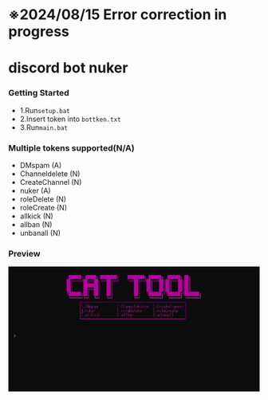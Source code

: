 
# ※2024/08/15 Error correction in progress
# discord bot nuker

### Getting Started
- 1.Run`setup.bat`
- 2.Insert token into `bottken.txt`
- 3.Run`main.bat`

### Multiple tokens supported(N/A)
- DMspam        (A)
- Channeldelete (N)
- CreateChannel (N)
- nuker         (A)
- roleDelete    (N)
- roleCreate    (N)
- allkick       (N)
- allban        (N)
- unbanall      (N)
### Preview
![image](https://github.com/tomoneko2222/discord-bot-nuker/blob/main/a.jpg)

